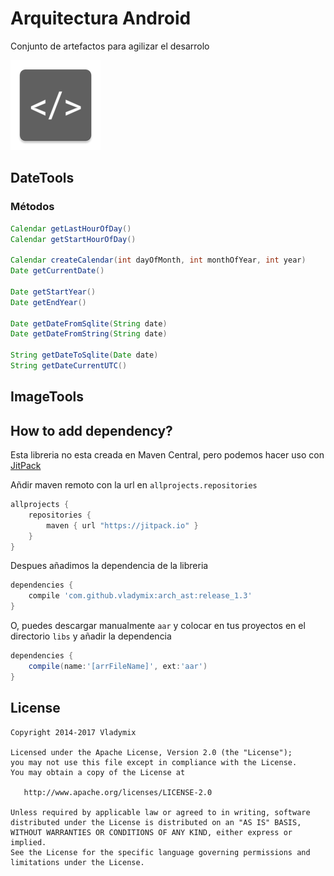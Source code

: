 # Arquitectura Android
Conjunto de artefactos para agilizar el desarrolo

![icon](https://github.com/vladymix/arch_ast/blob/master/AppTest/app/src/main/res/mipmap-xxhdpi/ic_launcher.png)

DateTools
-------------
### Métodos 

```groovy
Calendar getLastHourOfDay() 
Calendar getStartHourOfDay() 

Calendar createCalendar(int dayOfMonth, int monthOfYear, int year)
Date getCurrentDate()

Date getStartYear()
Date getEndYear()

Date getDateFromSqlite(String date)
Date getDateFromString(String date)

String getDateToSqlite(Date date)
String getDateCurrentUTC()
```

ImageTools
-------------


## How to add dependency?

Esta libreria no esta creada en Maven Central, pero podemos hacer uso con  [JitPack](https://jitpack.io)

Añdir maven remoto con la url en `allprojects.repositories`

```groovy
allprojects {
	repositories {
		maven { url "https://jitpack.io" }
	}
}
```
Despues añadimos la dependencia de la libreria

```groovy
dependencies {
	compile 'com.github.vladymix:arch_ast:release_1.3'
}
```
O, puedes descargar manualmente `aar` y colocar en tus proyectos en el directorio `libs`
y añadir la dependencia

```groovy
dependencies {
	compile(name:'[arrFileName]', ext:'aar')
}
```

## License

```
Copyright 2014-2017 Vladymix

Licensed under the Apache License, Version 2.0 (the "License");
you may not use this file except in compliance with the License.
You may obtain a copy of the License at

   http://www.apache.org/licenses/LICENSE-2.0

Unless required by applicable law or agreed to in writing, software
distributed under the License is distributed on an "AS IS" BASIS,
WITHOUT WARRANTIES OR CONDITIONS OF ANY KIND, either express or implied.
See the License for the specific language governing permissions and
limitations under the License.
```
